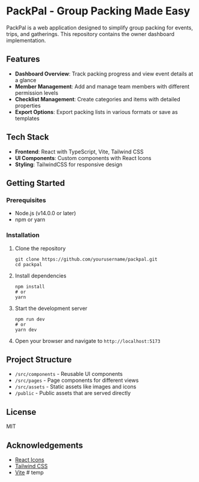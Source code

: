 # PackPal - Group Packing Made Easy

PackPal is a web application designed to simplify group packing for events, trips, and gatherings. This repository contains the owner dashboard implementation.

## Features

- **Dashboard Overview**: Track packing progress and view event details at a glance
- **Member Management**: Add and manage team members with different permission levels
- **Checklist Management**: Create categories and items with detailed properties
- **Export Options**: Export packing lists in various formats or save as templates

## Tech Stack

- **Frontend**: React with TypeScript, Vite, Tailwind CSS
- **UI Components**: Custom components with React Icons
- **Styling**: TailwindCSS for responsive design

## Getting Started

### Prerequisites

- Node.js (v14.0.0 or later)
- npm or yarn

### Installation

1. Clone the repository
   ```
   git clone https://github.com/yourusername/packpal.git
   cd packpal
   ```

2. Install dependencies
   ```
   npm install
   # or
   yarn
   ```

3. Start the development server
   ```
   npm run dev
   # or
   yarn dev
   ```

4. Open your browser and navigate to `http://localhost:5173`

## Project Structure

- `/src/components` - Reusable UI components
- `/src/pages` - Page components for different views
- `/src/assets` - Static assets like images and icons
- `/public` - Public assets that are served directly

## License

MIT

## Acknowledgements

- [React Icons](https://react-icons.github.io/react-icons/)
- [Tailwind CSS](https://tailwindcss.com/)
- [Vite](https://vitejs.dev/) #   t e m p  
 